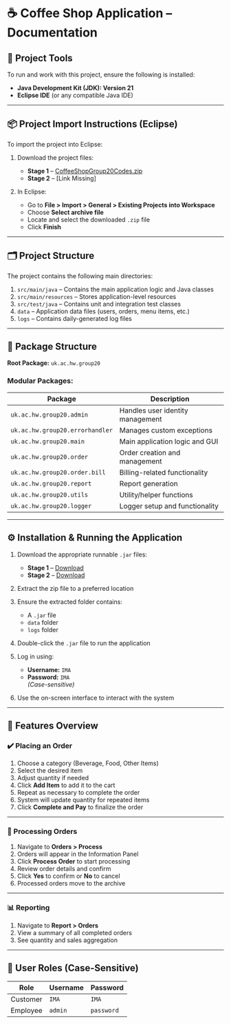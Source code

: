 # ☕ Coffee Shop Application – Documentation

## 🔧 Project Tools

To run and work with this project, ensure the following is installed:

- **Java Development Kit (JDK): Version 21**
- **Eclipse IDE** (or any compatible Java IDE)

---

## 📦 Project Import Instructions (Eclipse)

To import the project into Eclipse:

1. Download the project files:
   - **Stage 1** – [CoffeeShopGroup20Codes.zip](https://gitlab-student.macs.hw.ac.uk/f21as-group-20/coffee-shop-group-20/-/raw/master/CoffeeShopGroup20Codes.zip)  
   - **Stage 2** – [Link Missing]

2. In Eclipse:
   - Go to **File > Import > General > Existing Projects into Workspace**
   - Choose **Select archive file**
   - Locate and select the downloaded `.zip` file
   - Click **Finish**

---

## 🗂 Project Structure

The project contains the following main directories:

1. `src/main/java` – Contains the main application logic and Java classes  
2. `src/main/resources` – Stores application-level resources  
3. `src/test/java` – Contains unit and integration test classes  
4. `data` – Application data files (users, orders, menu items, etc.)  
5. `logs` – Contains daily-generated log files

---

## 📁 Package Structure

**Root Package:** `uk.ac.hw.group20`

### Modular Packages:

| Package | Description |
|--------|-------------|
| `uk.ac.hw.group20.admin` | Handles user identity management |
| `uk.ac.hw.group20.errorhandler` | Manages custom exceptions |
| `uk.ac.hw.group20.main` | Main application logic and GUI |
| `uk.ac.hw.group20.order` | Order creation and management |
| `uk.ac.hw.group20.order.bill` | Billing-related functionality |
| `uk.ac.hw.group20.report` | Report generation |
| `uk.ac.hw.group20.utils` | Utility/helper functions |
| `uk.ac.hw.group20.logger` | Logger setup and functionality |

---

## ⚙️ Installation & Running the Application

1. Download the appropriate runnable `.jar` files:
   - **Stage 1** – [Download](https://gitlab-student.macs.hw.ac.uk/f21as-group-20/coffee-shop-group-20/-/blob/master/F21AS_Edinburgh_Group_20_Runnable_Jar_Stage_1.zip)
   - **Stage 2** – [Download](https://gitlab-student.macs.hw.ac.uk/f21as-group-20/coffee-shop-group-20/-/blob/master/F21AS_Edinburgh_Group_20_Runnable_Jar_Stage_2.zip)

2. Extract the zip file to a preferred location  
3. Ensure the extracted folder contains:
   - A `.jar` file
   - `data` folder
   - `logs` folder  
4. Double-click the `.jar` file to run the application  
5. Log in using:
   - **Username:** `IMA`
   - **Password:** `IMA`  
   *(Case-sensitive)*  
6. Use the on-screen interface to interact with the system

---

## 🛒 Features Overview

### ✔️ Placing an Order
1. Choose a category (Beverage, Food, Other Items)
2. Select the desired item
3. Adjust quantity if needed
4. Click **Add Item** to add it to the cart
5. Repeat as necessary to complete the order
6. System will update quantity for repeated items
7. Click **Complete and Pay** to finalize the order

---

### 🧾 Processing Orders
1. Navigate to **Orders > Process**
2. Orders will appear in the Information Panel
3. Click **Process Order** to start processing
4. Review order details and confirm
5. Click **Yes** to confirm or **No** to cancel
6. Processed orders move to the archive

---

### 📊 Reporting
1. Navigate to **Report > Orders**
2. View a summary of all completed orders
3. See quantity and sales aggregation

---

## 👤 User Roles (Case-Sensitive)

| Role | Username | Password |
|------|----------|----------|
| Customer | `IMA` | `IMA` |
| Employee | `admin` | `password` |